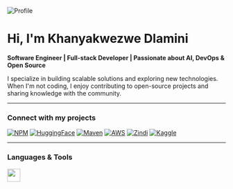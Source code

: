 ![Profile](https://d1lzrgdbvkolkd.cloudfront.net/3057_B_36b0268265.jpg)

# Hi, I'm Khanyakwezwe Dlamini

**Software Engineer | Full-stack Developer | Passionate about AI, DevOps & Open Source**

I specialize in building scalable solutions and exploring new technologies. When I'm not coding, I enjoy contributing to open-source projects and sharing knowledge with the community.

---

### Connect with my projects

[![NPM](https://img.shields.io/badge/NPM-E23D28?style=for-the-badge&logo=npm&logoColor=white)](https://www.npmjs.com/~#)
[![HuggingFace](https://img.shields.io/badge/HuggingFace-FE9200?style=for-the-badge&logo=huggingface&logoColor=white)](https://huggingface.co/#)
[![Maven](https://img.shields.io/badge/Maven-C71A36?style=for-the-badge&logo=apache-maven&logoColor=white)](https://maven.apache.org/repository/#)
[![AWS](https://img.shields.io/badge/AWS-232F3E?style=for-the-badge&logo=amazon-aws&logoColor=white)](https://aws.amazon.com/#)
[![Zindi](https://img.shields.io/badge/Zindi-0099FF?style=for-the-badge&logo=zindi&logoColor=white)](https://zindi.africa/users/#)
[![Kaggle](https://img.shields.io/badge/Kaggle-20BEFF?style=for-the-badge&logo=kaggle&logoColor=white)](https://www.kaggle.com/#)

---

### Languages & Tools

<img src="https://skillicons.dev/icons?i=python,java,javascript,typescript,nodejs,react,redux,html,css,tailwind,git,docker,kubernetes,aws,linux,postgres,mongodb,jenkins" height="30"/>

